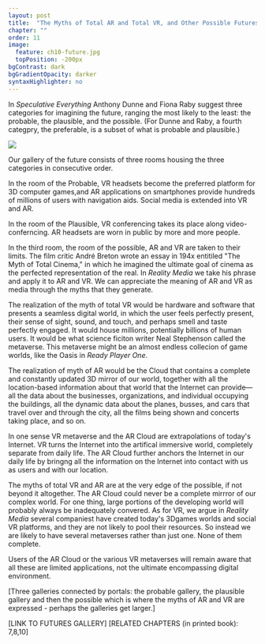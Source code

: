```yaml
---
layout: post
title:  "The Myths of Total AR and Total VR, and Other Possible Futures"
chapter: ""
order: 11
image:
  feature: ch10-future.jpg
  topPosition: -200px
bgContrast: dark
bgGradientOpacity: darker
syntaxHighlighter: no
---
```



In *Speculative Everything* Anthony Dunne and Fiona Raby suggest three categories for imagining the future, ranging the most likely to the least: the probable, the plausible, and the possible. (For Dunne and Raby, a fourth categpry, the preferable, is a subset of what is probable and plausible.)

<img class="img img--fullContainer img--16xLeading" src="{{ site.baseurl_book_img }}future.jpg">


Our gallery of the future consists of three rooms housing the three categories in consecutive order.

In the room of the Probable, VR headsets become the preferred platform for 3D computer games,and AR applications on smartphones provide hundreds of millions of users with navigation aids. Social media is extended into VR and AR. 

In the room of the Plausible, VR conferencing takes its place along video-conferncing. AR headsets are worn in public by more and more people. 

In the third room, the room of the possible, AR and VR are taken to their limits. The film critic André Breton wrote an essay in 194x entitiled "The Myth of Total Cinema," in which he imagined the ultimate goal of cinema as the perfected representation of the real. In *Reality Media* we take his phrase and apply it to AR and VR. We can appreciate the meaning of AR and VR as media through the myths that they generate. 

The realization of the myth of total VR would be hardware and software that presents a seamless digital world, in which the user feels perfectly present, their sense of sight, sound, and touch, and perhaps smell and taste perfectly engaged. It would house millions, potentially billions of human users. It would be what science ficiton writer Neal Stephenson called the metaverse. This metaverse might be an almost endless collecion of game worlds, like the Oasis in *Ready Player One*. 

The realization of myth of AR would be the Cloud that contains a complete and constantly updated 3D mirror of our world, together with all the location-based information about that world that the Internet can provide&mdash;all the data about the businesses, organizations, and individual occupying the buildings, all the dynamic data about the planes, busses, and cars that travel over and through the city, all the films being shown and concerts taking place, and so on. 

In one sense VR metaverse and the AR Cloud are extrapolations of today's Internet. VR turns the Internet into the artifical immersive world, completely separate from daily life. The AR Cloud further anchors the Internet in our daily life by bringng all the information on the Internet into contact with us as users and with our location.

The myths of total VR and AR are at the very edge of the possible, if not beyond it altogether. The AR Cloud could never be a complete mirrror of our complex world. For one thing, large portions of the developing world will probably always be inadequately convered. As for VR, we argue in *Reality Media* several companiest have created today's 3Dgames worlds and social VR platforms, and they are not likely to pool their resources. So instead we are likely to have several metaverses rather than just one. None of them complete.

Users of the AR Cloud or the various VR metaverses will remain aware that all these are limited applications, not the ultimate encompassing digital environment.

[Three galleries connected by portals: the probable gallery, the plausible gallery and then the possible which is where the myths of AR and VR are expressed - perhaps the galleries get larger.]

\[LINK TO FUTURES GALLERY\]
\[RELATED CHAPTERS (in printed book): 7,8,10\]
